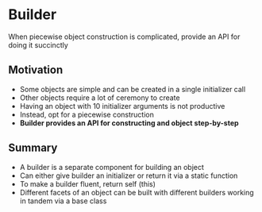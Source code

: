 # Builder

When piecewise object construction is complicated, provide an API for doing it succinctly

## Motivation

- Some objects are simple and can be created in a single initializer call
- Other objects require a lot of ceremony to create
- Having an object with 10 initializer arguments is not productive
- Instead, opt for a piecewise construction
- **Builder provides an API for constructing and object step-by-step**

## Summary

- A builder is a separate component for building an object
- Can either give builder an initializer or return it via a static function
- To make a builder fluent, return self (this)
- Different facets of an object can be built with different builders working in tandem via a base class
